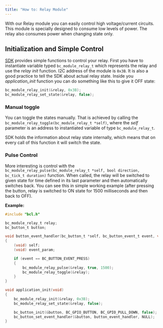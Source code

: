 ```yaml
---
title: "How to: Relay Module"
---
```


With our Relay module you can easily control high voltage/current circuits. This module is specially designed to consume low levels of power. The relay also consumes power when changing state only.


## Initialization and Simple Control
[SDK](https://sdk.bigclown.com/group__bc__module__relay.html) provides simple functions to control your relay.
First you have to instantiate variable typed `bc_module_relay_t` which represents the relay and use the *relay init* function. I2C address of the module is `0x3B`. It is also a good practice to tell the SDK about actual relay state. Inside you *application_init* function you can do something like this to give it OFF state:

```c
bc_module_relay_init(&relay, 0x3B);
bc_module_relay_set_state(&relay, false);
```

### Manual toggle
You can toggle the states manually. That is achieved by calling the `bc_module_relay_toggle(bc_module_relay_t *self)`, where the *self* parameter is an address to instantiated variable of type `bc_module_relay_t`.

SDK holds the information about relay state internally, which means that on every call of this function it will switch the state.


### Pulse Control
More interesting is control with the `bc_module_relay_pulse(bc_module_relay_t *self, bool direction, bc_tick_t duration)` function. When called, the relay will be switched to given state for time defined in its last parameter and then automatically switches back. You can see this in simple working example (after pressing the button, relay is switched to ON state for 1500 milliseconds and then back to OFF).


**Example:**

```c
#include "bcl.h"

bc_module_relay_t relay;
bc_button_t button;

void button_event_handler(bc_button_t *self, bc_button_event_t event, void *event_param)
{
    (void) self;
    (void) event_param;

    if (event == BC_BUTTON_EVENT_PRESS)
    {
        bc_module_relay_pulse(&relay, true, 1500);
        bc_module_relay_toggle(&relay);
    }
}

void application_init(void)
{
    bc_module_relay_init(&relay, 0x3B);
    bc_module_relay_set_state(&relay, false);

    bc_button_init(&button, BC_GPIO_BUTTON, BC_GPIO_PULL_DOWN, false);
    bc_button_set_event_handler(&button, button_event_handler, NULL);
}

```